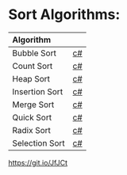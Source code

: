 # Sort Algorithms:

| Algorithm |  |
| :----------| :-------- |
| Bubble Sort | [c#](https://oclipa.github.io/md.html?repo=sort-algorithms&path=SortAlgorithms&#47;SortAlgorithms&#47;BubbleSort.cs) |
| Count Sort | [c#](https://git.io/JfJCq) |
| Heap Sort | [c#](https://git.io/JfJCm) |
| Insertion Sort | [c#](https://git.io/JfJC3) |
| Merge Sort | [c#](https://git.io/JfJCs) |
| Quick Sort | [c#](https://git.io/JfJCG) |
| Radix Sort | [c#](https://git.io/JfJCZ) |
| Selection Sort | [c#](https://git.io/JfJC4) |


https://git.io/JfJCt
